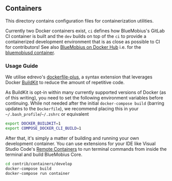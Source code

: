 ## Containers

This directory contains configuration files for containerization utilities.

Currently two Docker containers exist, `ci` defines how BlueMobius's GitLab CI container is built and the `dev` builds on top of the `ci` to provide a containerized development environment that is as close as possible to CI for contributors! See also [BlueMobius on Docker Hub](https://hub.docker.com/u/bluemobiuspay) i.e. for the [bluemobiusd container](https://hub.docker.com/r/bluemobiuspay/bluemobiusd).

### Usage Guide

We utilise edrevo's [dockerfile-plus](https://github.com/edrevo/dockerfile-plus), a syntax extension that
leverages Docker [BuildKit](https://docs.docker.com/develop/develop-images/build_enhancements/) to reduce
the amount of repetitive code.

As BuildKit is opt-in within many currently supported versions of Docker (as of this writing), you need to
set the following environment variables before continuing. While not needed after the initial `docker-compose build`
(barring updates to the `Dockerfile`), we recommend placing this in your `~/.bash_profile`/`~/.zshrc` or equivalent

```bash
export DOCKER_BUILDKIT=1
export COMPOSE_DOCKER_CLI_BUILD=1
```

After that, it's simply a matter of building and running your own development container. You can use extensions
for your IDE like Visual Studio Code's [Remote Containers](https://code.visualstudio.com/docs/remote/containers)
to run terminal commands from inside the terminal and build BlueMobius Core.

```bash
cd contrib/containers/develop
docker-compose build
docker-compose run container
```
